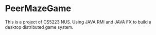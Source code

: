 # PeerMazeGame
This is a project of CS5223 NUS. 
Using JAVA RMI and JAVA FX to build a desktop distributed game system.
